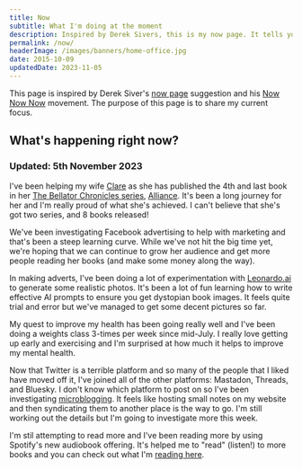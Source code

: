 ```yaml
---
title: Now
subtitle: What I'm doing at the moment
description: Inspired by Derek Sivers, this is my now page. It tells you what I'm doing at this moment in time.
permalink: /now/
headerImage: /images/banners/home-office.jpg
date: 2015-10-09
updatedDate: 2023-11-05
---
```


This page is inspired by Derek Siver's [now page](https://sivers.org/now) suggestion and his [Now Now Now](https://nownownow.com/) movement. The purpose of this page is to share my current focus.

## What's happening right now?

### Updated: 5th November 2023

I've been helping my wife [Clare](https://www.clarelittlemore.com) as she has published the 4th and last book in her [The Bellator Chronicles series](https://clarelittlemore.com/the-bellator-chronicles/), [Alliance](https://clarelittlemore.com/the-bellator-chronicles/alliance/). It's been a long journey for her and I'm really proud of what she's achieved. I can't believe that she's got two series, and 8 books released!

We've been investigating Facebook advertising to help with marketing and that's been a steep learning curve. While we've not hit the big time yet, we're hoping that we can continue to grow her audience and get more people reading her books (and make some money along the way).

In making adverts, I've been doing a lot of experimentation with [Leonardo.ai](https://leonardo.ai) to generate some realistic photos. It's been a lot of fun learning how to write effective AI prompts to ensure you get dystopian book images. It feels quite trial and error but we've managed to get some decent pictures so far.

My quest to improve my health has been going really well and I've been doing a weights class 3-times per week since mid-July. I really love getting up early and exercising and I'm surprised at how much it helps to improve my mental health.

Now that Twitter is a terrible platform and so many of the people that I liked have moved off it, I've joined all of the other platforms: Mastadon, Threads, and Bluesky. I don't know which platform to post on so I've been investigating [microblogging](https://en.wikipedia.org/wiki/Microblogging). It feels like hosting small notes on my website and then syndicating them to another place is the way to go. I'm still working out the details but I'm going to investigate more this week.

I'm stil attempting to read more and I've been reading more by using Spotify's new audiobook offering. It's helped me to "read" (listen!) to more books and you can check out what I'm [reading here](/reading/).
